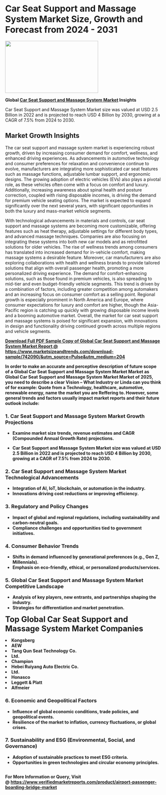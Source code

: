 <H1>Car Seat Support and Massage System Market Size, Growth and Forecast from 2024 - 2031</H1><img class="aligncenter size-medium wp-image-584254" src="https://thirdeyenews.in/wp-content/uploads/2024/09/Global-Market-Research-300x168.jpeg" alt="" width="300" height="168" /><p><strong>Global&nbsp;<a href="https://www.marketsizeandtrends.com/download-sample/742090/&amp;utm_source=Pulse&amp;utm_medium=204">Car Seat Support and Massage System Market</a> Insights</strong></p><p>Car Seat Support and Massage System Market size was valued at USD 2.5 Billion in 2022 and is projected to reach USD 4 Billion by 2030, growing at a CAGR of 7.5% from 2024 to 2030.</p><p><h2>Market Growth Insights</h2> <p>The car seat support and massage system market is experiencing robust growth, driven by increasing consumer demand for comfort, wellness, and enhanced driving experiences. As advancements in automotive technology and consumer preferences for relaxation and convenience continue to evolve, manufacturers are integrating more sophisticated car seat features such as massage functions, adjustable lumbar support, and ergonomic designs. The growing adoption of electric vehicles (EVs) also plays a pivotal role, as these vehicles often come with a focus on comfort and luxury. Additionally, increasing awareness about spinal health and posture correction, coupled with rising disposable incomes, is driving the demand for premium vehicle seating options. The market is expected to expand significantly over the next several years, with significant opportunities in both the luxury and mass-market vehicle segments.</p> <p><strong><a href="#"></a></strong></p> <p>With technological advancements in materials and controls, car seat support and massage systems are becoming more customizable, offering features such as heat therapy, adjustable settings for different body types, and advanced massage techniques. Companies are also focusing on integrating these systems into both new car models and as retrofitted solutions for older vehicles. The rise of wellness trends among consumers has translated into increased demand for in-vehicle comfort, making massage systems a desirable feature. Moreover, car manufacturers are also exploring collaborations with health and wellness brands to provide tailored solutions that align with overall passenger health, promoting a more personalized driving experience. The demand for comfort-enhancing solutions, such as those found in premium vehicles, is also spreading to mid-tier and even budget-friendly vehicle segments. This trend is driven by a combination of factors, including greater competition among automakers and an increasing focus on consumer comfort as a selling point. Regional growth is especially prominent in North America and Europe, where consumer expectations for luxury and comfort are higher, though the Asia-Pacific region is catching up quickly with growing disposable income levels and a booming automotive market. Overall, the market for car seat support and massage systems is poised for significant expansion, with innovations in design and functionality driving continued growth across multiple regions and vehicle segments.</p> <p><strong><a href="#"></p><p><span class=""><strong>Download Full PDF Sample Copy of Global Car Seat Support and Massage System Market Report</strong> @ <a href="https://www.marketsizeandtrends.com/download-sample/742090/&amp;utm_source=Pulse&amp;utm_medium=204" target="_blank">https://www.marketsizeandtrends.com/download-sample/742090/&amp;utm_source=Pulse&amp;utm_medium=204</a></span></p><p>In order to make an accurate and perceptive description of future scope of a Global&nbsp;Car Seat Support and Massage System Market Market as Global&nbsp;Car Seat Support and Massage System Market Market of 2025, you need to describe a clear Vision &ndash; What Industry or Linda can you think of for example: Quote from a Technology, healthcare, automotive, renewable energy, name the market you are Reffering to. However, some general trends and factors usually impact market reports and their future outlook include:</p><h3>1.&nbsp;<strong>Car Seat Support and Massage System Market Growth Projections</strong></h3><ul><li>Examine market size trends, revenue estimates and CAGR (Compounded Annual Growth Rate) projections.</li><li><p>Car Seat Support and Massage System Market size was valued at USD 2.5 Billion in 2022 and is projected to reach USD 4 Billion by 2030, growing at a CAGR of 7.5% from 2024 to 2030.</p></li></ul><h3>2.&nbsp;<strong>Car Seat Support and Massage System Market Technological Advancements</strong></h3><ul><li>Integration of AI, IoT, blockchain, or automation in the industry.</li><li>Innovations driving cost reductions or improving efficiency.</li></ul><h3>3.&nbsp;<strong>Regulatory and Policy Changes</strong></h3><ul><li>Impact of global and regional regulations, including sustainability and carbon-neutral goals.</li><li>Compliance challenges and opportunities tied to government initiatives.</li></ul><h3>4.&nbsp;<strong>Consumer Behavior Trends</strong></h3><ul><li>Shifts in demand influenced by generational preferences (e.g., Gen Z, Millennials).</li><li>Emphasis on eco-friendly, ethical, or personalized products/services.</li></ul><h3>5.&nbsp;<strong>Global Car Seat Support and Massage System Market Competitive Landscape</strong></h3><ul><li>Analysis of key players, new entrants, and partnerships shaping the industry.</li><li>Strategies for differentiation and market penetration.</li></ul><p data-pm-slice="1 1 []"><span style="color: inherit; font-family: inherit; font-size: 25px;">Top Global Car Seat Support and Massage System Market Companies</span></p><div class="" data-test-id=""><p><li>Kongsberg</li><li> AEW</li><li> Tang Qun Seat Technology Co.</li><li> Ltd.</li><li> Champion</li><li> Hebei Ruiyang Auto Electric Co.</li><li> Ltd.</li><li> Honasco</li><li> Leggett & Platt</li><li> Alfmeier</li></p></div><h3>6.&nbsp;<strong>Economic and Geopolitical Factors</strong></h3><ul><li>Influence of global economic conditions, trade policies, and geopolitical events.</li><li>Resilience of the market to inflation, currency fluctuations, or global crises.</li></ul><h3>7.&nbsp;<strong>Sustainability and ESG (Environmental, Social, and Governance)</strong></h3><ul><li>Adoption of sustainable practices to meet ESG criteria.</li><li>Opportunities in green technologies and circular economy principles.</li></ul><h2><strong style="font-size: 14px;">For More Information or Query, Visit @&nbsp;</strong><a style="background-color: #ffffff; font-size: 14px;" href="https://www.marketsizeandtrends.com/report/car-seat-support-and-massage-system-market/" target="_blank">https://www.verifiedmarketreports.com/product/airport-passenger-boarding-bridge-market</a></h2>
